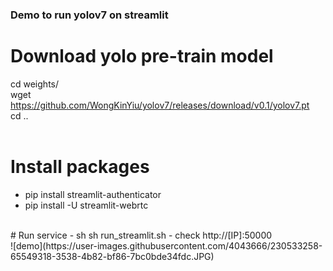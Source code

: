 ###  Demo to run yolov7 on streamlit

# Download yolo pre-train model
 cd weights/ <br>
 wget https://github.com/WongKinYiu/yolov7/releases/download/v0.1/yolov7.pt <br>
 cd ..<br>
 <br>
# Install packages
- pip install streamlit-authenticator
- pip install -U streamlit-webrtc
<br>
# Run service 
- sh sh run_streamlit.sh
- check http://[IP]:50000
<br>
![demo](https://user-images.githubusercontent.com/4043666/230533258-65549318-3538-4b82-bf86-7bc0bde34fdc.JPG)
